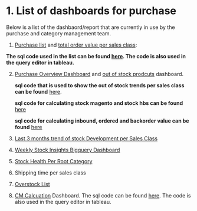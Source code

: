 # 1. List of dashboards for purchase

Below is a list of the dashbaord/report that are currently in use by the purchase and category management team. 

1. [Purchase list](https://dub01.online.tableau.com/#/site/hblonlinesite/views/Purchase_list/product_list?:iid=3) and [total order value per sales class](https://dub01.online.tableau.com/#/site/hblonlinesite/views/Purchase_list/product_list?:iid=2): 
 
**The sql code used in the list can be found [here](https://github.com/jahidrazan/Codes/blob/main/purchase_list.sql). The code is also used in the query editor in tableau.** 


2. [Purchase Overview Dashboard](https://dub01.online.tableau.com/#/site/hblonlinesite/views/purchase_overview_dashboard/PurchaseOverview?:iid=1) and [out of stock prodcuts](https://dub01.online.tableau.com/#/site/hblonlinesite/views/purchase_overview_dashboard/PurchaseOverview?:iid=1) dashboard. 



      **sql code that is used to show the out of stock trends per sales class can be found** [here](https://github.com/jahidrazan/Codes/blob/main/Purchase%20Overview%20Dashboard_code_to_calculate_out_of_stock_percentage.sql). 
        
      **sql code for calculating stock magento and stock hbs can be found** [here](https://github.com/jahidrazan/Codes/blob/main/sql%20code%20for%20calculating%20stock%20magento%20and%20stock%20hbs.sql)
        
      **sql code for calculating inbound, ordered and backorder value can be found** [here](https://github.com/jahidrazan/Codes/blob/main/sql%20code%20for%20calculating%20the%20value%20of%20inbound%2C%20ordered%20and%20backorder%20value.sql)
        
        
        


3. [Last 3 months trend of stock Development per Sales Class](https://dub01.online.tableau.com/#/site/hblonlinesite/views/StockDevlopmentPerSalesClass/StockTrendDashboard?:iid=1)

4. [Weekly Stock Insights Bigquery Dashboard](https://lookerstudio.google.com/reporting/83a55b9f-dcd2-4342-b6c1-863cbc5021f8/page/tNy8B)

5. [Stock Health Per Root Category](https://dub01.online.tableau.com/#/site/hblonlinesite/views/Product_Stock_Inventory_with_Last28_Days_Sales/DashboardTotalValuePerRCANDSALESCLASS?:iid=1)

6. Shipping time per sales class

7. [Overstock List](https://dub01.online.tableau.com/#/site/hblonlinesite/views/Overstockproductlistallproducts/OVERSTOCK_LIST?:iid=2)


8. [CM Calcuation](https://dub01.online.tableau.com/#/site/hblonlinesite/views/CM_Calculation_including_Amazon/Cost_Dashboard?:iid=1) Dashboard. The sql code can be found [here](https://github.com/jahidrazan/Codes/blob/main/CM_calculation.sql). The code is also used in the query editor in tableau. 
